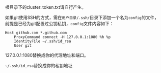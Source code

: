 根目录下的cluster_token.txt请自行产生。



如果git使用SSH的方式，需在`用户目录/.ssh/`目录下添加一个名为`config`的文件，前提是已经为git配置过公钥私钥，`config`文件内容如下：

```
Host github.com *.github.com
    ProxyCommand connect -H 127.0.0.1:1080 %h %p   
    IdentityFile ~/.ssh/id_rsa      
    User git
```

127.0.0.1:1080替换成你的代理地址和端口。

`~/.ssh/id_rsa`替换成你的私钥地址